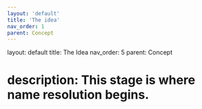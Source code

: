 ```yaml
---
layout: 'default'
title: 'The idea'
nav_order: 1
parent: Concept
---
```



layout: default
title: The Idea
nav_order: 5
parent: Concept

# description: This stage is where name resolution begins.

